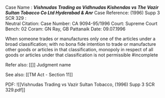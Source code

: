 Case Name : ***Vishnudas Trading as Vidhnudas Kishendas vs The Vazir Sultan Tobacco Co Ltd Hyderabad & Anr***
Case Reference: (1996) Supp 3 SCR 329 :  
Neutral Citation:
Case Number: CA 9094-95/1996
Court: Supreme Court
Bench: 02
Coram: GN Ray, GB Pattanaik
Date: 09.07.1996

When someone trades or manufactures only one of the articles under a broad classification; with no bona fide intention to trade or manufacture other goods or articles in that classification, monopoly in respect of all goods or articles under that classification is not permissible #incomplete 

Refer also:
[[]]
Judgment name

See also:
[[TM Act - Section 11]]

PDF:
![[Vishnudas Trading vs Vazir Sultan Tobacco, (1996) Supp 3 SCR 329.pdf]]